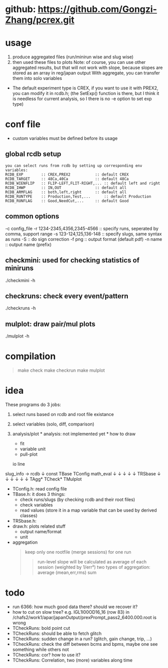# github: https://github.com/Gongzi-Zhang/pcrex.git

# usage
  1. produce aggregated files (run/minirun wise and slug wise)
  2. then used these files to plots 
  Note: of course, you can use other aggregated results, but that will not work
        with slope, because slopes are stored as an array in reg/japan output
        With aggregate, you can transfer them into solo variables

* The default experiment type is CREX, if you want to use it with PREX2, you can modify it
  in rcdb.h; (the SetExp() function is there, but I think it is needless for current analysis,
  so I there is no -e option to set exp type)

# conf file
* custom variables must be defined before its usage

## global rcdb setup
    you can select runs from rcdb by setting up corresponding env variables:
    RCDB_EXP		:: CREX,PREX2			:: default CREX
    RCDB_TARGET		:: 48Ca,40Ca			:: default 48Ca
    RCDB_WIENFLIP	:: FLIP-LEFT,FLIT-RIGHT,...	:: default left and right
    RCDB_IHWP		:: IN,OUT		        :: default all
    RCDB_ARMFLAG	:: both,left,right		:: default all
    RCDB_RUNTYPE	:: Production,Test,...		:: default Production
    RCDB_RUNFLAG	:: Good,NeedCut,...		:: default Good

## common options
  -c config_file 
  -r 1234-2345,4356,2345-4566   :: specify runs, seperated by comma, support range
  -s 123-124,125,136-148        :: specify slugs, same syntax as runs
  -S                            :: do sign correction
  -f png                        :: output format (default pdf)
  -n name                       :: output name (prefix)

## checkmini: used for checking statistics of miniruns
  ./checkmini -h
## checkruns: check every event/pattern 
  ./checkruns -h
## mulplot: draw pair/mul plots 
  ./mulplot -h


# compilation
  > make check
  > make checkrun
  > make mulplot


# idea
  These programs do 3 jobs:
  1. select runs based on rcdb and root file existance
  2. select variables (solo, diff, comparison)
  3. analysis/plot
    * analysis: not implemented yet
    * how to draw
      * fit
      * variable unit
      * pull-plot

       io  line

   slug_info → rcdb
		↓
    const     TBase    TConfig	  math_eval
      ↓         ↓         ↓           ↓
      ↓      TRSbase      ↓	      ↓
      ↓         ↓         ↓           ↓
      TAgg*  TCheck*  TMulplot

* TConfig.h: read config file
* TBase.h: it does 3 things: 
  * check runs/slugs (by checking rcdb and their root files)
  * check variables
  * read values (store it in a map variable that can be used by derived classes)
* TRSbase.h: 
* draw.h: plots related stuff
  * output name/format
  * unit
* aggregation
  > keep only one rootfile (merge sessions) for one run
    >> run-level slope will be calculated as average of each session (weighted by 1/err²)
  > two types of aggregation:
    >> average (mean,err,rms)
    >> sum

# todo
* run 6366: how much good data there? should we recover it?
* how to cut on slow tree? e.g.  IGL1I00OD16_16 (row 83) in /chafs2/work1/apar/japanOutput/prexPrompt_pass2_6400.000.root is wrong
* TCheckRuns: bold point cut
* TCheckRuns: should be able to fetch glitch
* TCheckRuns: sudden change in a run? (glitch, gain change, trip, ...)
* TCheckRuns: check the diff between bcms and bpms, maybe one see something while others not
* TCheckRuns: cor? how to use it?
* TCheckRuns: Correlation, two (more) variables along time
